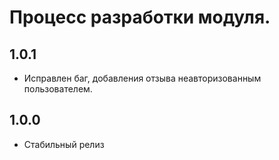 Процесс разработки модуля.
==============
  
1.0.1
-----------------
  * Исправлен баг, добавления отзыва неавторизованным пользователем.
  
1.0.0
-----------------
  * Стабильный релиз